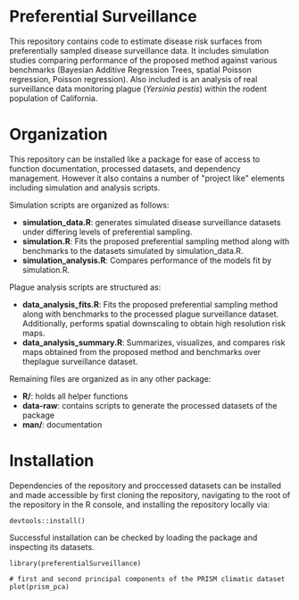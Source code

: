 
# Preferential Surveillance

This repository contains code to estimate disease risk surfaces
from preferentially sampled disease surveillance data. It includes simulation studies
comparing performance of the proposed method against various benchmarks
(Bayesian Additive Regression Trees, spatial Poisson regression, Poisson regression). 
Also included is an analysis of real surveillance data monitoring plague (*Yersinia pestis*) 
within the rodent population of California. 

# Organization

This repository can be installed like a package for ease of access to
function documentation, processed datasets, and dependency management.
However it also contains a number of "project like" elements including
simulation and analysis scripts. 

Simulation scripts are organized as follows:

* **simulation_data.R**: generates simulated disease surveillance datasets under differing
levels of preferential sampling.
* **simulation.R**: Fits the proposed preferential sampling method along with benchmarks to the 
datasets simulated by simulation_data.R. 
* **simulation_analysis.R**: Compares performance of the models fit by simulation.R.

Plague analysis scripts are structured as:

* **data_analysis_fits.R**: Fits the proposed preferential sampling method along with benchmarks to the 
processed plague surveillance dataset. Additionally, performs spatial downscaling to obtain high resolution
risk maps.
* **data_analysis_summary.R**: Summarizes, visualizes, and compares risk maps obtained from the proposed
method and benchmarks over theplague surveillance dataset.

Remaining files are organized as in any other package:

* **R/**: holds all helper functions
* **data-raw**: contains scripts to generate the processed datasets of the package
* **man/**: documentation

# Installation

Dependencies of the repository and proccessed datasets can be installed and made accessible by
first cloning the repository, navigating to the root of the repository in the R console, and 
installing the repository locally via:

```{r}
devtools::install()
```

Successful installation can be checked by loading the package and inspecting its datasets.

```{r}
library(preferentialSurveillance)

# first and second principal components of the PRISM climatic dataset
plot(prism_pca)
```